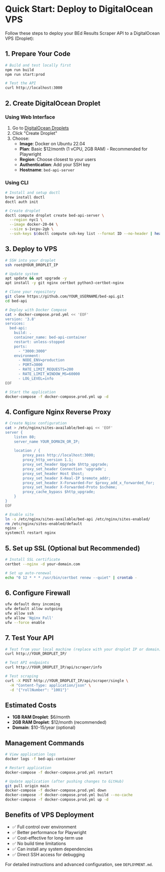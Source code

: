 # Quick Start: Deploy to DigitalOcean VPS

Follow these steps to deploy your BEd Results Scraper API to a DigitalOcean VPS (Droplet):

## 1. Prepare Your Code

```bash
# Build and test locally first
npm run build
npm run start:prod

# Test the API
curl http://localhost:3000
```

## 2. Create DigitalOcean Droplet

### Using Web Interface
1. Go to [DigitalOcean Droplets](https://cloud.digitalocean.com/droplets)
2. Click "Create Droplet"
3. Choose:
   - **Image**: Docker on Ubuntu 22.04
   - **Plan**: Basic $12/month (1 vCPU, 2GB RAM) - Recommended for Playwright
   - **Region**: Choose closest to your users
   - **Authentication**: Add your SSH key
   - **Hostname**: `bed-api-server`

### Using CLI
```bash
# Install and setup doctl
brew install doctl
doctl auth init

# Create droplet
doctl compute droplet create bed-api-server \
  --region nyc1 \
  --image docker-20-04 \
  --size s-1vcpu-2gb \
  --ssh-keys $(doctl compute ssh-key list --format ID --no-header | head -1)
```

## 3. Deploy to VPS

```bash
# SSH into your droplet
ssh root@YOUR_DROPLET_IP

# Update system
apt update && apt upgrade -y
apt install -y git nginx certbot python3-certbot-nginx

# Clone your repository
git clone https://github.com/YOUR_USERNAME/bed-api.git
cd bed-api

# Deploy with Docker Compose
cat > docker-compose.prod.yml << 'EOF'
version: '3.8'
services:
  bed-api:
    build: .
    container_name: bed-api-container
    restart: unless-stopped
    ports:
      - "3000:3000"
    environment:
      - NODE_ENV=production
      - PORT=3000
      - RATE_LIMIT_REQUESTS=200
      - RATE_LIMIT_WINDOW_MS=60000
      - LOG_LEVEL=info
EOF

# Start the application
docker-compose -f docker-compose.prod.yml up -d
```

## 4. Configure Nginx Reverse Proxy

```bash
# Create Nginx configuration
cat > /etc/nginx/sites-available/bed-api << 'EOF'
server {
    listen 80;
    server_name YOUR_DOMAIN_OR_IP;
    
    location / {
        proxy_pass http://localhost:3000;
        proxy_http_version 1.1;
        proxy_set_header Upgrade $http_upgrade;
        proxy_set_header Connection 'upgrade';
        proxy_set_header Host $host;
        proxy_set_header X-Real-IP $remote_addr;
        proxy_set_header X-Forwarded-For $proxy_add_x_forwarded_for;
        proxy_set_header X-Forwarded-Proto $scheme;
        proxy_cache_bypass $http_upgrade;
    }
}
EOF

# Enable site
ln -s /etc/nginx/sites-available/bed-api /etc/nginx/sites-enabled/
rm /etc/nginx/sites-enabled/default
nginx -t
systemctl restart nginx
```

## 5. Set up SSL (Optional but Recommended)

```bash
# Install SSL certificate
certbot --nginx -d your-domain.com

# Set up auto-renewal
echo "0 12 * * * /usr/bin/certbot renew --quiet" | crontab -
```

## 6. Configure Firewall

```bash
ufw default deny incoming
ufw default allow outgoing
ufw allow ssh
ufw allow 'Nginx Full'
ufw --force enable
```

## 7. Test Your API

```bash
# Test from your local machine (replace with your droplet IP or domain)
curl http://YOUR_DROPLET_IP/

# Test API endpoints
curl http://YOUR_DROPLET_IP/api/scraper/info

# Test scraping
curl -X POST http://YOUR_DROPLET_IP/api/scraper/single \
  -H "Content-Type: application/json" \
  -d '{"rollNumber": "1001"}'
```

## Estimated Costs

- **1GB RAM Droplet**: $6/month
- **2GB RAM Droplet**: $12/month (recommended)
- **Domain**: $10-15/year (optional)

## Management Commands

```bash
# View application logs
docker logs -f bed-api-container

# Restart application
docker-compose -f docker-compose.prod.yml restart

# Update application (after pushing changes to GitHub)
git pull origin main
docker-compose -f docker-compose.prod.yml down
docker-compose -f docker-compose.prod.yml build --no-cache
docker-compose -f docker-compose.prod.yml up -d
```

## Benefits of VPS Deployment

- ✅ Full control over environment
- ✅ Better performance for Playwright
- ✅ Cost-effective for long-term use
- ✅ No build time limitations
- ✅ Can install any system dependencies
- ✅ Direct SSH access for debugging

For detailed instructions and advanced configuration, see `DEPLOYMENT.md`.
